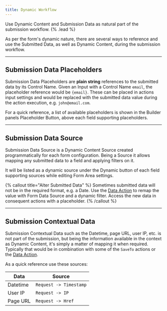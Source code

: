 ```yaml
---
title: Dynamic Workflow
---
```


Use Dynamic Content and Submission Data as natural part of the submission workflow. {% .lead %}

As per the form's dynamic nature, there are several ways to reference and use the Submitted Data, as well as Dynamic Content, during the submission workflow.

---

## Submission Data Placeholders

Submission Data Placeholders are **plain string** references to the submitted data by its Control Name. Given an Input with a Control Name `email`, the placeholder reference would be `{email}`. These can be placed in actions input settings and would be replaced with the submitted data value during the action execution, e.g. `john@email.com`.

For a quick reference, a list of available placeholders is shown in the Builder panels Placeholder Button, above each field supporting placeholders.

---

## Submission Data Source

Submission Data Source is a Dynamic Content Source created programmatically for each form configuration. Being a Source it allows mapping any submitted data to a field and applying filters on it.

It will be listed as a dynamic source under the Dynamic button of each field supporting sources while editing Form Area settings.

{% callout title="Alter Submitted Data" %}
Sometimes submitted data will not be in the required format, e.g. a Date. Use the [Data Action](actions/data) to remap the value with Form Data Source and a dynamic filter. Access the new data in consequent actions with a placeholder.
{% /callout %}

---

## Submission Contextual Data

Submission Contextual Data such as the Datetime, page URL, user IP, etc. is not part of the submission, but being the information available in the context as Dynamic Content, it's simply a matter of mapping it when required. Typically that would be in combination with some of the `SaveTo` actions or the [Data Action](actions/data).

As a quick reference use these sources:

| Data | Source |
| ---- | ------ |
| Datetime | `Request -> Timestamp` |
| User IP | `Request -> IP` |
| Page URL | `Request -> Href` |
